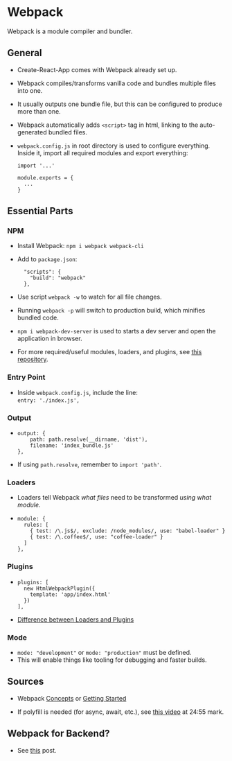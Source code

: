 # Webpack

Webpack is a module compiler and bundler.

## General

- Create-React-App comes with Webpack already set up.
- Webpack compiles/transforms vanilla code and bundles multiple files into one.
- It usually outputs one bundle file, but this can be configured to produce more than one.
- Webpack automatically adds `<script>` tag in html, linking to the auto-generated bundled files.
- `webpack.config.js` in root directory is used to configure everything. Inside it, import all required modules and export everything:

  ```
  import '...'

  module.exports = {
    ...
  }
  ```

## Essential Parts

### NPM

- Install Webpack: `npm i webpack webpack-cli`
- Add to `package.json`:

  ```
    "scripts": {
      "build": "webpack"
    },
  ```

- Use script `webpack -w` to watch for all file changes.
- Running `webpack -p` will switch to production build, which minifies bundled code.
- `npm i webpack-dev-server` is used to starts a dev server and open the application in browser.
- For more required/useful modules, loaders, and plugins, see [this repository](https://github.com/Jack4125/react-starter).

### Entry Point

- Inside `webpack.config.js`, include the line:  
  `entry: './index.js',`

### Output

- ```
  output: {
      path: path.resolve(__dirname, 'dist'),
      filename: 'index_bundle.js'
  },
  ```
- If using `path.resolve`, remember to `import 'path'`.

### Loaders

- Loaders tell Webpack _what files_ need to be transformed _using what module_.
- ```
  module: {
    rules: [
      { test: /\.js$/, exclude: /node_modules/, use: "babel-loader" }
      { test: /\.coffee$/, use: "coffee-loader" }
    ]
  },
  ```

### Plugins

- ```
  plugins: [
    new HtmlWebpackPlugin({
      template: 'app/index.html'
    })
  ],
  ```
- [Difference between Loaders and Plugins](https://stackoverflow.com/questions/37452402/webpack-loaders-vs-plugins-whats-the-difference)

### Mode

- `mode: "development"` or `mode: "production"` must be defined.
- This will enable things like tooling for debugging and faster builds.

## Sources

- Webpack [Concepts](https://webpack.js.org/concepts) or [Getting Started](https://webpack.js.org/guides/getting-started/)

- If polyfill is needed (for async, await, etc.), see [this video](https://www.youtube.com/watch?v=iWUR04B42Hc) at 24:55 mark.

## Webpack for Backend?

- See [this](https://stackoverflow.com/questions/37788142/webpack-for-back-end) post.
